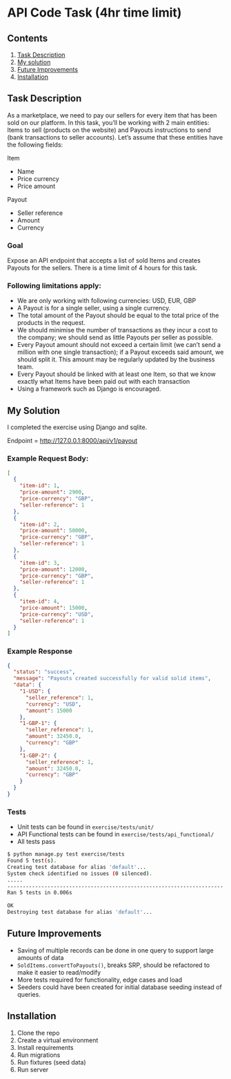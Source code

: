 # API Code Task (4hr time limit)

## Contents

1. [Task Description](#task-description)
2. [My solution](#my-solution)
3. [Future Improvements](#future-improvements)
4. [Installation](#installation)

## Task Description

As a marketplace, we need to pay our sellers for every item that has been sold on our platform. In this task, you’ll be
working with 2 main entities: Items to sell (products on the website) and Payouts instructions to send (bank
transactions to seller accounts). Let’s assume that these entities have the following fields:

Item

- Name
- Price currency
- Price amount

Payout

- Seller reference
- Amount
- Currency

### Goal

Expose an API endpoint that accepts a list of sold Items and creates Payouts for the sellers. There is a time limit of 4
hours for this task.

### Following limitations apply:

- We are only working with following currencies: USD, EUR, GBP
- A Payout is for a single seller, using a single currency.
- The total amount of the Payout should be equal to the total price of the products in the request.
- We should minimise the number of transactions as they incur a cost to the company; we should send as little Payouts
  per seller as possible.
- Every Payout amount should not exceed a certain limit (we can’t send a million with one single transaction); if a
  Payout exceeds said amount, we should split it. This amount may be regularly updated by the business team.
- Every Payout should be linked with at least one Item, so that we know exactly what Items have been paid out with each
  transaction
- Using a framework such as Django is encouraged.

## My Solution

I completed the exercise using Django and sqlite.

Endpoint = http://127.0.0.1:8000/api/v1/payout

### Example Request Body:

```json
[
  {
    "item-id": 1,
    "price-amount": 2900,
    "price-currency": "GBP",
    "seller-reference": 1
  },
  {
    "item-id": 2,
    "price-amount": 50000,
    "price-currency": "GBP",
    "seller-reference": 1
  },
  {
    "item-id": 3,
    "price-amount": 12000,
    "price-currency": "GBP",
    "seller-reference": 1
  },
  {
    "item-id": 4,
    "price-amount": 15000,
    "price-currency": "USD",
    "seller-reference": 1
  }
]
```

### Example Response

```json
{
  "status": "success",
  "message": "Payouts created successfully for valid solid items",
  "data": {
    "1-USD": {
      "seller_reference": 1,
      "currency": "USD",
      "amount": 15000
    },
    "1-GBP-1": {
      "seller_reference": 1,
      "amount": 32450.0,
      "currency": "GBP"
    },
    "1-GBP-2": {
      "seller_reference": 1,
      "amount": 32450.0,
      "currency": "GBP"
    }
  }
}
```

### Tests

- Unit tests can be found in `exercise/tests/unit/`
- API Functional tests can be found in `exercise/tests/api_functional/`
- All tests pass

```bash
$ python manage.py test exercise/tests                              
Found 5 test(s).
Creating test database for alias 'default'...
System check identified no issues (0 silenced).
.....                                                                 
----------------------------------------------------------------------
Ran 5 tests in 0.006s                                                 
                                                                      
OK                                                                    
Destroying test database for alias 'default'...    
```

## Future Improvements

- Saving of multiple records can be done in one query to support large amounts of data
- `SoldItems.convertToPayouts()`, breaks SRP, should be refactored to make it easier to read/modify
- More tests required for functionality, edge cases and load
- Seeders could have been created for initial database seeding instead of queries.

## Installation

1. Clone the repo
2. Create a virtual environment
3. Install requirements
4. Run migrations
5. Run fixtures (seed data)
6. Run server